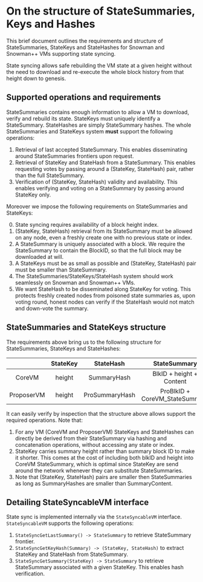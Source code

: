 # On the structure of StateSummaries, Keys and Hashes

This brief document outlines the requirements and structure of StateSummaries, StateKeys and StateHashes for Snowman and Snowman++ VMs supporting state syncing.

State syncing allows safe rebuilding the VM state at a given height without the need to download and re-execute the whole block history from that height down to genesis.

## Supported operations and requirements

StateSummaries contains enough information to allow a VM to download, verify and rebuild its state. StateKeys must uniquely identify a StateSummary. StateHashes are simply StateSummary hashes.
The whole StateSummaries and StateKeys system **must** support the following operations:

1. Retrieval of last accepted StateSummary. This enables disseminating around StateSummaries frontiers upon request.
2. Retrieval of StateKey and StateHash from a StateSummary. This enables requesting votes by passing around a (StateKey, StateHash) pair, rather than the full StateSummary.
3. Verification of (StateKey, StateHash) validity and availability. This enables verifying and voting on a StateSummary by passing around StateKey only.

Moreover we impose the following requirements on StateSummaries and StateKeys:

0. State syncing requires availability of a block height index.  
1. (StateKey, StateHash) retrieval from its StateSummary must be allowed on any node, even a freshly create one with no previous state or index.
2. A StateSummary is uniquely associated with a block. We require the StateSummary to contain the BlockID, so that the full block may be downloaded at will.
3. A StateKeys must be as small as possible and (StateKey, StateHash) pair must be smaller than StateSummary.
4. The StateSummaries/StateKeys/StateHash system should work seamlessly on Snowman and Snowman++ VMs.
5. We want StateHash to be disseminated along StateKey for voting. This protects freshly created nodes from poisoned state summaries as, upon voting round, honest nodes can verify if the StateHash would not match and down-vote the summary.

## StateSummaries and StateKeys structure

The requirements above bring us to the following structure for StateSummaries, StateKeys and StateHashes:

|            | StateKey  | StateHash      | StateSummary                   |
|:----------:|:---------:|:--------------:|:------------------------------:|
| CoreVM     | height    | SummaryHash    | BlkID + height + Content       |
| ProposerVM | height    | ProSummaryHash | ProBlkID + CoreVM_StateSummary |

It can easily verify by inspection that the structure above allows support the required operations. Note that:

1. For any VM (CoreVM and ProposerVM) StateKeys and StateHashes can directly be derived from their StateSummary via hashing and concatenation operations, without accessing any state or index.
2. StateKey carries summary height rather than summary block ID to make it shorter. This comes at the cost of including both blkID and height into CoreVM StateSummary, which is optimal since StateKey are send around the network whenever they can substitute StateSummaries.
3. Note that (StateKey, StateHash) pairs are smaller then StateSummaries as long as SummaryHashes are smaller than SummaryContent.

## Detailing StateSyncableVM interface

State sync is implemented internally via the `StateSyncableVM` interface. `StateSyncableVM` supports the following operations:

1. `StateSyncGetLastSummary() -> StateSummary` to retrieve StateSummary frontier.
2. `StateSyncGetKeyHash(Summary) -> (StateKey, StateHash)` to extract StateKey and StateHash from StateSummary.
3. `StateSyncGetSummary(StateKey) -> StateSummary` to retrieve StateSummary associated with a given StateKey. This enables hash verification.
